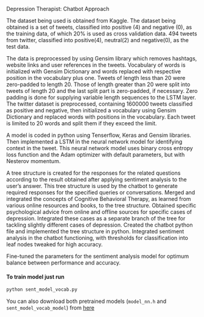 Depression Therapist: Chatbot Approach


The dataset being used is obtained from Kaggle. The dataset being obtained is a set of
tweets, classified into positive (4) and negative (0), as the training data, of which 20% is
used as cross validation data. 494 tweets from twitter, classified into positive(4), neutral(2)
and negative(0), as the test data.

The data is preprocessed by using Gensim library which removes hashtags, website links
and user references in the tweets. Vocabulary of words is initialized with Gensim
Dictionary and words replaced with respective position in the vocabulary plus one.
Tweets of length less than 20 were zero-padded to length 20. Those of length greater than
20 were split into tweets of length 20 and the last split part is zero-padded, if necessary.
Zero padding is done for supplying variable length sequences to the LSTM layer.
The twitter dataset is preprocessed, containing 1600000 tweets classified as positive and
negative, then initialized a vocabulary using Gensim Dictionary and replaced words with
positions in the vocabulary. Each tweet is limited to 20 words and split them if they exceed
the limit.

A model is coded in python using Tenserflow, Keras and Gensim libraries. Then
implemented a LSTM in the neural network model for identifying context in the tweet.
This neural network model uses binary cross entropy loss function and the Adam optimizer
with default parameters, but with Nesterov momentum.

A tree structure is created for the responses for the related questions according to the result
obtained after applying sentiment analysis to the user’s answer. This tree structure is used
by the chatbot to generate required responses for the specified queries or conversations.
Merged and integrated the concepts of Cognitive Behavioral Therapy, as learned from
various online resources and books, to the tree structure. Obtained specific psychological
advice from online and offline sources for specific cases of depression. Integrated these
cases as a separate branch of the tree for tackling slightly different cases of depression.
Created the chatbot python file and implemented the tree structure in python. Integrated
sentiment analysis in the chatbot functioning, with thresholds for classification into leaf
nodes tweaked for high accuracy.

Fine-tuned the parameters for the sentiment analysis model for optimum balance between
performance and accuracy.

#### To train model just run

```Python
python sent_model_vocab.py
```
You can also download both pretrained models (`model_nn.h` and `sent_model_vocab_model`) from [here](https://drive.google.com/file/d/1wa9CuGO3y4I-SGDDUfw-qbj2zoGBmfwn/view?usp=sharing)
